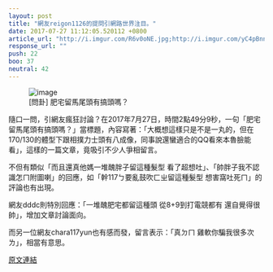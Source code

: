 ```yaml
---
layout: post
title: "網友reigon1126的提問引網路世界注目。"
date: 2017-07-27 11:12:05.520112 +0800
article_url: "http://i.imgur.com/R6v0oNE.jpg;http://i.imgur.com/yC4pBnn.jpg;http://i.imgur.com/MgJzhty.jpg;http://i.imgur.com/g9piSIs.jpg;http://i.imgur.com/DzSYnhe.jpg"
response_url: ""
push: 22
boo: 37
neutral: 42
---
```


<figure>
<img src="http://i.imgur.com/R6v0oNE.jpg" alt="image">
<figcaption>
[問卦] 肥宅留馬尾頭有搞頭嗎？
</figcaption>
</figure>

隨口一問，引網友瘋狂討論？在2017年7月27日，時間2點49分9秒，一句「肥宅留馬尾頭有搞頭嗎？」當標題，內容寫著：「大概想這樣只是不是一丸的，但在170/130的體型下跟相撲力士頭有八成像，同事說還蠻適合的QQ看來本魯臉能看」，這樣的一篇文章，竟吸引不少人爭相留言。

不但有類似「而且還真他媽一堆醜胖子留這種髮型 看了超想吐」、「帥胖子我不認識怎ㄇ附圖喇」的回應，如「幹117ㄅ要亂鼓吹ㄈㄓ留這種髮型 想害窩吐死ㄇ」的評論也有出現。

網友dddc則特別回應：「一堆醜肥宅都留這種頭  從8+9到打電競都有 還自覺得很帥」，增加文章討論面向。

而另一位網友chara117yun也有感而發，留言表示：「真ㄉㄇ 雞軟你騙我很多次ㄌ」，相當有意思。

<a href = "https://www.ptt.cc/bbs/Gossiping/M.1501094952.A.A97.html">原文連結</a>

